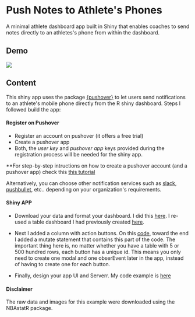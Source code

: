 # Push Notes to Athlete's Phones
A minimal athlete dashboard app built in Shiny that enables coaches to send notes directly to an athletes's phone from within the dashboard.

## Demo

![](push00.gif)

## Content
This shiny app uses the package [{pushover}](https://cran.r-project.org/web/packages/pushoverr/pushoverr.pdf) to let users send notifications to an athlete's mobile phone directly from the R shiny dashboard. Steps I followed build the app:

#### Register on Pushover

* Register an account on pushover (it offers a free trial)
* Create a pushover app
* Both, the *user key* and *pushover app* keys provided during the registration process will be needed for the shiny app.

**For step-by-step intructions on how to create a pushover account (and a pushover app) check this [this tutorial](https://github.com/briandconnelly/pushoverr)

Alternatively, you can choose other notification services such as [slack](https://github.com/hrbrmstr/slackr), [pushbullet](https://cran.r-project.org/web/packages/RPushbullet/index.html), etc.. depending on your organization's requirements.

#### Shiny APP

* Download your data and format your dashboard. I did this [here](https://github.com/josedv82/Push_Notes_to_Athlete/blob/master/data.R). I re-used a table dashboard I had previously created [here](https://github.com/josedv82/graphicalDT). 

* Next I added a column with action buttons. On this [code](https://github.com/josedv82/Push_Notes_to_Athlete/blob/master/data.R), toward the end I added a mutate statement that contains this part of the code. The important thing here is, no matter whether you have a table with 5 or 500 hundred rows, each button has a unique id. This means you only need to create one modal and one obserEvent later in the app, instead of having to create one for each button.

* Finally, design your app UI and Serverr. My code example is [here](https://github.com/josedv82/Push_Notes_to_Athlete/blob/master/app.R)

#### Disclaimer

The raw data and images for this example were downloaded using the NBAstatR package.

